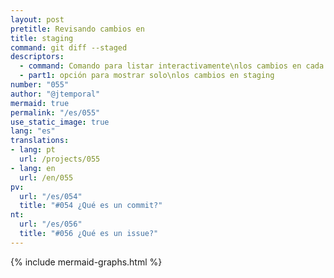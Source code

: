 ```yaml
---
layout: post
pretitle: Revisando cambios en
title: staging
command: git diff --staged
descriptors:
  - command: Comando para listar interactivamente\nlos cambios en cada archivo
  - part1: opción para mostrar solo\nlos cambios en staging
number: "055"
author: "@jtemporal"
mermaid: true
permalink: "/es/055"
use_static_image: true
lang: "es"
translations:
- lang: pt
  url: /projects/055
- lang: en
  url: /en/055
pv:
  url: "/es/054"
  title: "#054 ¿Qué es un commit?"
nt:
  url: "/es/056"
  title: "#056 ¿Qué es un issue?"
---
```


{% include mermaid-graphs.html %}
